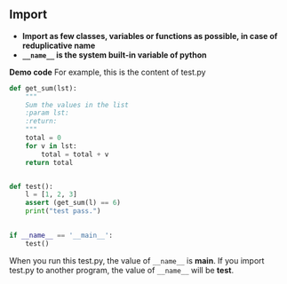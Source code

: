 ## Import

* **Import as few classes, variables or functions as possible, in case of reduplicative name**
* **`__name__` is the system built-in variable of python**

**Demo code**
For example, this is the content of test.py
```python
def get_sum(lst):
    """
    Sum the values in the list
    :param lst:
    :return:
    """
    total = 0
    for v in lst:
        total = total + v
    return total


def test():
    l = [1, 2, 3]
    assert (get_sum(l) == 6)
    print("test pass.")
    

if __name__ == '__main__':
    test()
```
When you run this test.py, the value of `__name__` is __main__.
If you import test.py to another program, the value of `__name__` will be __test__.

<br></br>


